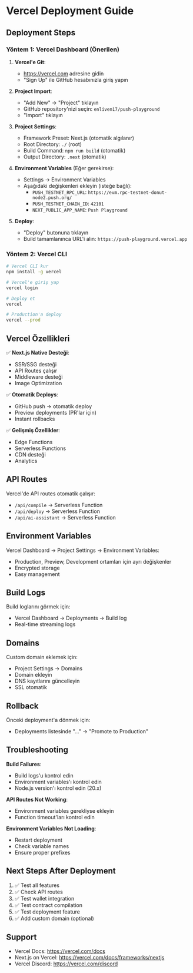 # Vercel Deployment Guide

## Deployment Steps

### Yöntem 1: Vercel Dashboard (Önerilen)

1. **Vercel'e Git**:
   - https://vercel.com adresine gidin
   - "Sign Up" ile GitHub hesabınızla giriş yapın

2. **Project Import**:
   - "Add New" → "Project" tıklayın
   - GitHub repository'nizi seçin: `enliven17/push-playground`
   - "Import" tıklayın

3. **Project Settings**:
   - Framework Preset: Next.js (otomatik algılanır)
   - Root Directory: `./` (root)
   - Build Command: `npm run build` (otomatik)
   - Output Directory: `.next` (otomatik)

4. **Environment Variables** (Eğer gerekirse):
   - Settings → Environment Variables
   - Aşağıdaki değişkenleri ekleyin (isteğe bağlı):
     - `PUSH_TESTNET_RPC_URL`: `https://evm.rpc-testnet-donut-node2.push.org/`
     - `PUSH_TESTNET_CHAIN_ID`: `42101`
     - `NEXT_PUBLIC_APP_NAME`: `Push Playground`

5. **Deploy**:
   - "Deploy" butonuna tıklayın
   - Build tamamlanınca URL'i alın: `https://push-playground.vercel.app`

### Yöntem 2: Vercel CLI

```bash
# Vercel CLI kur
npm install -g vercel

# Vercel'e giriş yap
vercel login

# Deploy et
vercel

# Production'a deploy
vercel --prod
```

## Vercel Özellikleri

✅ **Next.js Native Desteği**:
- SSR/SSG desteği
- API Routes çalışır
- Middleware desteği
- Image Optimization

✅ **Otomatik Deploys**:
- GitHub push → otomatik deploy
- Preview deployments (PR'lar için)
- Instant rollbacks

✅ **Gelişmiş Özellikler**:
- Edge Functions
- Serverless Functions
- CDN desteği
- Analytics

## API Routes

Vercel'de API routes otomatik çalışır:
- `/api/compile` → Serverless Function
- `/api/deploy` → Serverless Function
- `/api/ai-assistant` → Serverless Function

## Environment Variables

Vercel Dashboard → Project Settings → Environment Variables:
- Production, Preview, Development ortamları için ayrı değişkenler
- Encrypted storage
- Easy management

## Build Logs

Build loglarını görmek için:
- Vercel Dashboard → Deployments → Build log
- Real-time streaming logs

## Domains

Custom domain eklemek için:
- Project Settings → Domains
- Domain ekleyin
- DNS kayıtlarını güncelleyin
- SSL otomatik

## Rollback

Önceki deployment'a dönmek için:
- Deployments listesinde "..." → "Promote to Production"

## Troubleshooting

**Build Failures**:
- Build logs'u kontrol edin
- Environment variables'ı kontrol edin
- Node.js version'ı kontrol edin (20.x)

**API Routes Not Working**:
- Environment variables gerekliyse ekleyin
- Function timeout'ları kontrol edin

**Environment Variables Not Loading**:
- Restart deployment
- Check variable names
- Ensure proper prefixes

## Next Steps After Deployment

1. ✅ Test all features
2. ✅ Check API routes
3. ✅ Test wallet integration
4. ✅ Test contract compilation
5. ✅ Test deployment feature
6. ✅ Add custom domain (optional)

## Support

- Vercel Docs: https://vercel.com/docs
- Next.js on Vercel: https://vercel.com/docs/frameworks/nextjs
- Vercel Discord: https://vercel.com/discord

